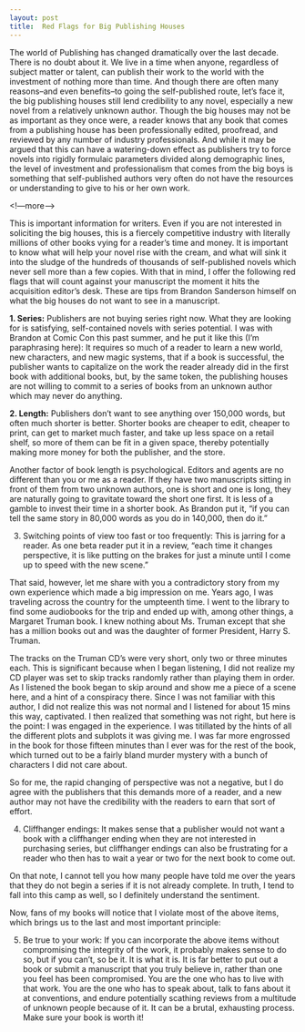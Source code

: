 ```yaml
---
layout: post
title:  Red Flags for Big Publishing Houses
---
```

The world of Publishing has changed dramatically over the last decade. There is no doubt about it. We live in a time when anyone, regardless of subject matter or talent, can publish their work to the world with the investment of nothing more than time. And though there are often many reasons–and even benefits–to going the self-published route, let’s face it, the big publishing houses still lend credibility to any novel, especially a new novel from a relatively unknown author. Though the big houses may not be as important as they once were, a reader knows that any book that comes from a publishing house has been professionally edited, proofread, and reviewed by any number of industry professionals. And while it may be argued that this can have a watering-down effect as publishers try to force novels into rigidly formulaic parameters divided along demographic lines, the level of investment and professionalism that comes from the big boys is something that self-published authors very often do not have the resources or understanding to give to his or her own work.

<!—more—>

This is important information for writers. Even if you are not interested in soliciting the big houses, this is a fiercely competitive industry with literally millions of other books vying for a reader’s time and money. It is important to know what will help your novel rise with the cream, and what will sink it into the sludge of the hundreds of thousands of self-published novels which never sell more than a few copies. With that in mind, I offer the following red flags that will count against your manuscript the moment it hits the acquisition editor’s desk. These are tips from Brandon Sanderson himself on what the big houses do not want to see in a manuscript.

**1. Series:** Publishers are not buying series right now. What they are looking for is satisfying, self-contained novels with series potential. I was with Brandon at Comic Con this past summer, and he put it like this (I’m paraphrasing here): It requires so much of a reader to learn a new world, new characters, and new magic systems, that if a book is successful, the publisher wants to capitalize on the work the reader already did in the first book with additional books, but, by the same token, the publishing houses are not willing to commit to a series of books from an unknown author which may never do anything.

**2. Length:** Publishers don’t want to see anything over 150,000 words, but often much shorter is better. Shorter books are cheaper to edit, cheaper to print, can get to market much faster, and take up less space on a retail shelf, so more of them can be fit in a given space, thereby potentially making more money for both the publisher, and the store.

Another factor of book length is psychological. Editors and agents are no different than you or me as a reader. If they have two manuscripts sitting in front of them from two unknown authors, one is short and one is long, they are naturally going to gravitate toward the short one first. It is less of a gamble to invest their time in a shorter book. As Brandon put it, “if you can tell the same story in 80,000 words as you do in 140,000, then do it.”

3. Switching points of view too fast or too frequently: This is jarring for a reader. As one beta reader put it in a review, “each time it changes perspective, it is like putting on the brakes for just a minute until I come up to speed with the new scene.”

That said, however, let me share with you a contradictory story from my own experience which made a big impression on me. Years ago, I was traveling across the country for the umpteenth time. I went to the library to find some audiobooks for the trip and ended up with, among other things, a Margaret Truman book. I knew nothing about Ms. Truman except that she has a million books out and was the daughter of former President, Harry S. Truman.

The tracks on the Truman CD’s were very short, only two or three minutes each. This is significant because when I began listening, I did not realize my CD player was set to skip tracks randomly rather than playing them in order. As I listened the book began to skip around and show me a piece of a scene here, and a hint of a conspiracy there. Since I was not familiar with this author, I did not realize this was not normal and I listened for about 15 mins this way, captivated. I then realized that something was not right, but here is the point: I was engaged in the experience. I was titillated by the hints of all the different plots and subplots it was giving me. I was far more engrossed in the book for those fifteen minutes than I ever was for the rest of the book, which turned out to be a fairly bland murder mystery with a bunch of characters I did not care about.

So for me, the rapid changing of perspective was not a negative, but I do agree with the publishers that this demands more of a reader, and a new author may not have the credibility with the readers to earn that sort of effort.

4. Cliffhanger endings: It makes sense that a publisher would not want a book with a cliffhanger ending when they are not interested in purchasing series, but cliffhanger endings can also be frustrating for a reader who then has to wait a year or two for the next book to come out.

On that note, I cannot tell you how many people have told me over the years that they do not begin a series if it is not already complete. In truth, I tend to fall into this camp as well, so I definitely understand the sentiment.

Now, fans of my books will notice that I violate most of the above items, which brings us to the last and most important principle:

5. Be true to your work: If you can incorporate the above items without compromising the integrity of the work, it probably makes sense to do so, but if you can’t, so be it. It is what it is. It is far better to put out a book or submit a manuscript that you truly believe in, rather than one you feel has been compromised. You are the one who has to live with that work. You are the one who has to speak about, talk to fans about it at conventions, and endure potentially scathing reviews from a multitude of unknown people because of it. It can be a brutal, exhausting process. Make sure your book is worth it!
